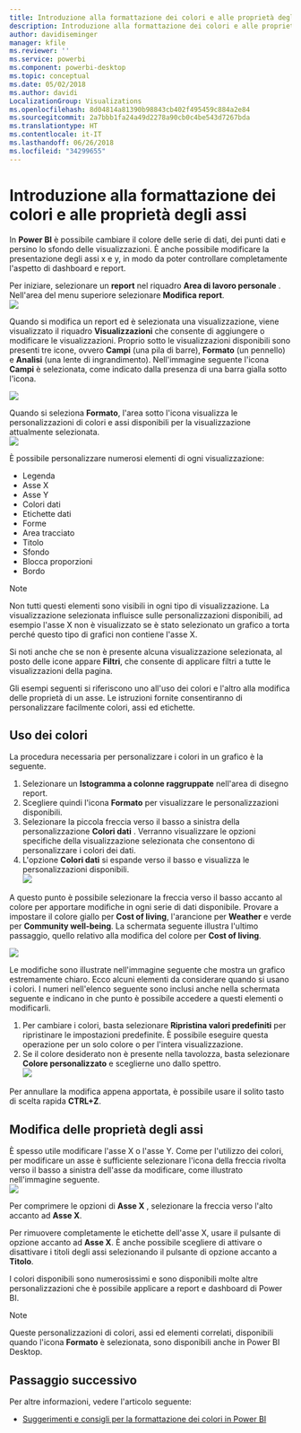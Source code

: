```yaml
---
title: Introduzione alla formattazione dei colori e alle proprietà degli assi
description: Introduzione alla formattazione dei colori e alle proprietà degli assi
author: davidiseminger
manager: kfile
ms.reviewer: ''
ms.service: powerbi
ms.component: powerbi-desktop
ms.topic: conceptual
ms.date: 05/02/2018
ms.author: davidi
LocalizationGroup: Visualizations
ms.openlocfilehash: 8d04814a81390b98843cb402f495459c884a2e84
ms.sourcegitcommit: 2a7bbb1fa24a49d2278a90cb0c4be543d7267bda
ms.translationtype: HT
ms.contentlocale: it-IT
ms.lasthandoff: 06/26/2018
ms.locfileid: "34299655"
---
```

# <a name="getting-started-with-color-formatting-and-axis-properties"></a>Introduzione alla formattazione dei colori e alle proprietà degli assi
In **Power BI** è possibile cambiare il colore delle serie di dati, dei punti dati e persino lo sfondo delle visualizzazioni. È anche possibile modificare la presentazione degli assi x e y, in modo da poter controllare completamente l'aspetto di dashboard e report.

Per iniziare, selezionare un **report** nel riquadro **Area di lavoro personale** . Nell'area del menu superiore selezionare **Modifica report**.  
![](media/service-getting-started-with-color-formatting-and-axis-properties/gettingstartedcolor_1a.png)

Quando si modifica un report ed è selezionata una visualizzazione, viene visualizzato il riquadro **Visualizzazioni** che consente di aggiungere o modificare le visualizzazioni. Proprio sotto le visualizzazioni disponibili sono presenti tre icone, ovvero **Campi** (una pila di barre), **Formato** (un pennello) e **Analisi** (una lente di ingrandimento). Nell'immagine seguente l'icona **Campi** è selezionata, come indicato dalla presenza di una barra gialla sotto l'icona.

![](media/service-getting-started-with-color-formatting-and-axis-properties/gettingstartedcolor_2a.png)

Quando si seleziona **Formato**, l'area sotto l'icona visualizza le personalizzazioni di colori e assi disponibili per la visualizzazione attualmente selezionata.  
![](media/service-getting-started-with-color-formatting-and-axis-properties/gettingstartedcolor_3a.png)

È possibile personalizzare numerosi elementi di ogni visualizzazione:

* Legenda
* Asse X
* Asse Y
* Colori dati
* Etichette dati
* Forme
* Area tracciato
* Titolo
* Sfondo
* Blocca proporzioni
* Bordo

> [!NOTE]
>  
> Non tutti questi elementi sono visibili in ogni tipo di visualizzazione. La visualizzazione selezionata influisce sulle personalizzazioni disponibili, ad esempio l'asse X non è visualizzato se è stato selezionato un grafico a torta perché questo tipo di grafici non contiene l'asse X.
> 
> 

Si noti anche che se non è presente alcuna visualizzazione selezionata, al posto delle icone appare **Filtri**, che consente di applicare filtri a tutte le visualizzazioni della pagina.

Gli esempi seguenti si riferiscono uno all'uso dei colori e l'altro alla modifica delle proprietà di un asse. Le istruzioni fornite consentiranno di personalizzare facilmente colori, assi ed etichette.

## <a name="working-with-colors"></a>Uso dei colori
La procedura necessaria per personalizzare i colori in un grafico è la seguente.

1. Selezionare un **Istogramma a colonne raggruppate** nell'area di disegno report.
2. Scegliere quindi l'icona **Formato** per visualizzare le personalizzazioni disponibili.
3. Selezionare la piccola freccia verso il basso a sinistra della personalizzazione **Colori dati** . Verranno visualizzare le opzioni specifiche della visualizzazione selezionata che consentono di personalizzare i colori dei dati.
4. L'opzione **Colori dati** si espande verso il basso e visualizza le personalizzazioni disponibili.  
   ![](media/service-getting-started-with-color-formatting-and-axis-properties/gettingstartedcolor_4a.png)

A questo punto è possibile selezionare la freccia verso il basso accanto al colore per apportare modifiche in ogni serie di dati disponibile. Provare a impostare il colore giallo per **Cost of living**, l'arancione per **Weather** e verde per **Community well-being**. La schermata seguente illustra l'ultimo passaggio, quello relativo alla modifica del colore per **Cost of living**.  

![](media/service-getting-started-with-color-formatting-and-axis-properties/gettingstartedcolor_5a.png)

Le modifiche sono illustrate nell'immagine seguente che mostra un grafico estremamente chiaro. Ecco alcuni elementi da considerare quando si usano i colori. I numeri nell'elenco seguente sono inclusi anche nella schermata seguente e indicano in che punto è possibile accedere a questi elementi o modificarli.

1. Per cambiare i colori, basta selezionare **Ripristina valori predefiniti** per ripristinare le impostazioni predefinite. È possibile eseguire questa operazione per un solo colore o per l'intera visualizzazione.
2. Se il colore desiderato non è presente nella tavolozza, basta selezionare **Colore personalizzato** e sceglierne uno dallo spettro.  
   ![](media/service-getting-started-with-color-formatting-and-axis-properties/gettingstartedcolor_6a.png)

Per annullare la modifica appena apportata, è possibile usare il solito tasto di scelta rapida **CTRL+Z**.

## <a name="changing-axis-properties"></a>Modifica delle proprietà degli assi
È spesso utile modificare l'asse X o l'asse Y. Come per l'utilizzo dei colori, per modificare un asse è sufficiente selezionare l'icona della freccia rivolta verso il basso a sinistra dell'asse da modificare, come illustrato nell'immagine seguente.  
![](media/service-getting-started-with-color-formatting-and-axis-properties/gettingstartedcolor_7a.png)

Per comprimere le opzioni di **Asse X** , selezionare la freccia verso l'alto accanto ad **Asse X**.

Per rimuovere completamente le etichette dell'asse X, usare il pulsante di opzione accanto ad **Asse X**. È anche possibile scegliere di attivare o disattivare i titoli degli assi selezionando il pulsante di opzione accanto a **Titolo**.  

I colori disponibili sono numerosissimi e sono disponibili molte altre personalizzazioni che è possibile applicare a report e dashboard di Power BI.

> [!NOTE]
>  
> Queste personalizzazioni di colori, assi ed elementi correlati, disponibili quando l'icona **Formato** è selezionata, sono disponibili anche in Power BI Desktop.
> 
> 

## <a name="next-step"></a>Passaggio successivo
Per altre informazioni, vedere l'articolo seguente:  

* [Suggerimenti e consigli per la formattazione dei colori in Power BI](service-tips-and-tricks-for-color-formatting.md)  

